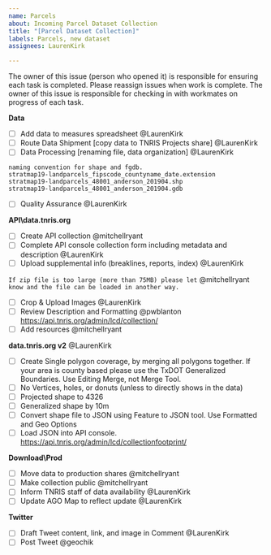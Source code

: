 ```yaml
---
name: Parcels
about: Incoming Parcel Dataset Collection
title: "[Parcel Dataset Collection]"
labels: Parcels, new dataset
assignees: LaurenKirk

---
```


The owner of this issue (person who opened it) is responsible for ensuring each task is completed. 
Please reassign issues when work is complete. The owner of this issue is responsible for checking in with workmates on progress of each task.

**Data**
- [ ] Add data to measures spreadsheet @LaurenKirk 
- [ ] Route Data Shipment [copy data to TNRIS Projects share] @LaurenKirk
- [ ] Data Processing [renaming file, data organization]  @LaurenKirk
```
naming convention for shape and fgdb.
stratmap19-landparcels_fipscode_countyname_date.extension
stratmap19-landparcels_48001_anderson_201904.shp
stratmap19-landparcels_48001_anderson_201904.gdb
```
- [ ] Quality Assurance @LaurenKirk

**API\data.tnris.org**
- [ ] Create API collection @mitchellryant
- [ ] Complete API console collection form including metadata and description @LaurenKirk
- [ ] Upload supplemental info (breaklines, reports, index) @LaurenKirk

`If zip file is too large (more than 75MB) please let` @mitchellryant `know and the file can be loaded in another way.`
- [ ] Crop & Upload Images @LaurenKirk 
- [ ] Review Description and Formatting @pwblanton https://api.tnris.org/admin/lcd/collection/
- [ ] Add resources  @mitchellryant 

**data.tnris.org v2** @LaurenKirk
- [ ] Create Single polygon coverage, by merging all polygons together.
	If your area is county based please use the TxDOT Generalized Boundaries.
	Use Editing Merge, not Merge Tool.    
- [ ] No Vertices, holes, or donuts (unless to directly shows in the data)
- [ ] Projected shape to 4326
- [ ] Generalized shape by 10m
- [ ] Convert shape file to JSON using Feature to JSON tool. Use Formatted and Geo Options
- [ ] Load JSON into API console. https://api.tnris.org/admin/lcd/collectionfootprint/

**Download\Prod**
- [ ] Move data to production shares @mitchellryant 
- [ ] Make collection public  @mitchellryant 
- [ ] Inform TNRIS staff of data availability @LaurenKirk
- [ ] Update AGO Map to reflect update @LaurenKirk

**Twitter**
- [ ] Draft Tweet content, link, and image in Comment @LaurenKirk
- [ ] Post Tweet @geochik
